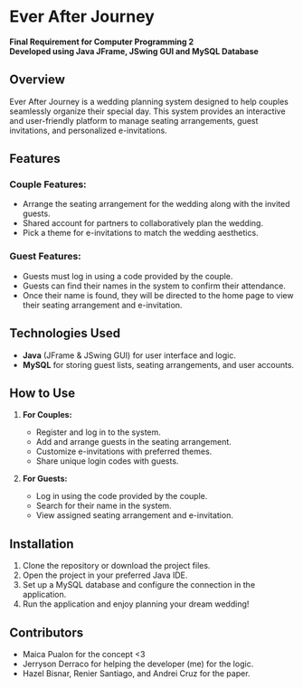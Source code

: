 # Ever After Journey

**Final Requirement for Computer Programming 2**  
**Developed using Java JFrame, JSwing GUI and MySQL Database**

## Overview
Ever After Journey is a wedding planning system designed to help couples seamlessly organize their special day. This system provides an interactive and user-friendly platform to manage seating arrangements, guest invitations, and personalized e-invitations.

## Features
### Couple Features:
- Arrange the seating arrangement for the wedding along with the invited guests.
- Shared account for partners to collaboratively plan the wedding.
- Pick a theme for e-invitations to match the wedding aesthetics.

### Guest Features:
- Guests must log in using a code provided by the couple.
- Guests can find their names in the system to confirm their attendance.
- Once their name is found, they will be directed to the home page to view their seating arrangement and e-invitation.

## Technologies Used
- **Java** (JFrame & JSwing GUI) for user interface and logic.
- **MySQL** for storing guest lists, seating arrangements, and user accounts.

## How to Use
1. **For Couples:**
   - Register and log in to the system.
   - Add and arrange guests in the seating arrangement.
   - Customize e-invitations with preferred themes.
   - Share unique login codes with guests.

2. **For Guests:**
   - Log in using the code provided by the couple.
   - Search for their name in the system.
   - View assigned seating arrangement and e-invitation.

## Installation
1. Clone the repository or download the project files.
2. Open the project in your preferred Java IDE.
3. Set up a MySQL database and configure the connection in the application.
4. Run the application and enjoy planning your dream wedding!

## Contributors
- Maica Pualon for the concept <3
- Jerryson Derraco for helping the developer (me) for the logic.
- Hazel Bisnar, Renier Santiago, and Andrei Cruz for the paper.

